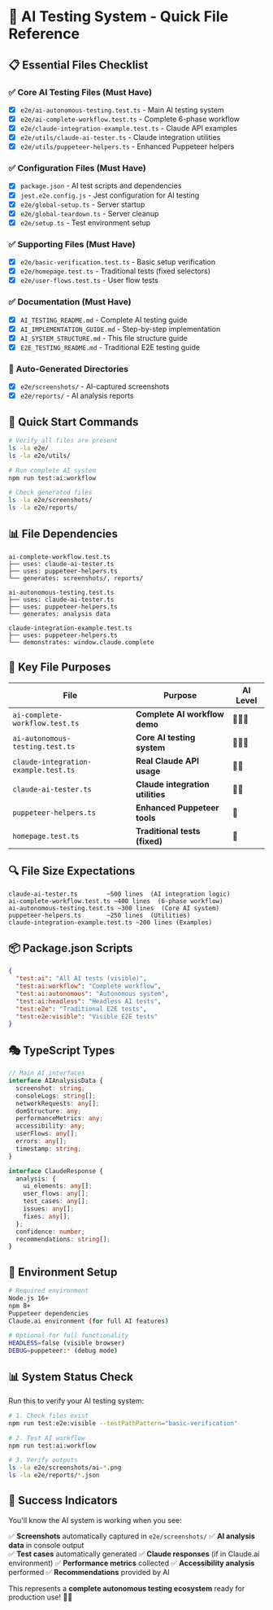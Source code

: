 # 🎯 AI Testing System - Quick File Reference

## 📋 Essential Files Checklist

### ✅ **Core AI Testing Files** (Must Have)
- [x] `e2e/ai-autonomous-testing.test.ts` - Main AI testing system
- [x] `e2e/ai-complete-workflow.test.ts` - Complete 6-phase workflow  
- [x] `e2e/claude-integration-example.test.ts` - Claude API examples
- [x] `e2e/utils/claude-ai-tester.ts` - Claude integration utilities
- [x] `e2e/utils/puppeteer-helpers.ts` - Enhanced Puppeteer helpers

### ✅ **Configuration Files** (Must Have)
- [x] `package.json` - AI test scripts and dependencies
- [x] `jest.e2e.config.js` - Jest configuration for AI testing
- [x] `e2e/global-setup.ts` - Server startup
- [x] `e2e/global-teardown.ts` - Server cleanup
- [x] `e2e/setup.ts` - Test environment setup

### ✅ **Supporting Files** (Must Have)
- [x] `e2e/basic-verification.test.ts` - Basic setup verification
- [x] `e2e/homepage.test.ts` - Traditional tests (fixed selectors)
- [x] `e2e/user-flows.test.ts` - User flow tests

### ✅ **Documentation** (Must Have)
- [x] `AI_TESTING_README.md` - Complete AI testing guide
- [x] `AI_IMPLEMENTATION_GUIDE.md` - Step-by-step implementation
- [x] `AI_SYSTEM_STRUCTURE.md` - This file structure guide
- [x] `E2E_TESTING_README.md` - Traditional E2E testing guide

### 📁 **Auto-Generated Directories**
- [x] `e2e/screenshots/` - AI-captured screenshots
- [x] `e2e/reports/` - AI analysis reports

## 🚀 **Quick Start Commands**

```bash
# Verify all files are present
ls -la e2e/
ls -la e2e/utils/

# Run complete AI system
npm run test:ai:workflow

# Check generated files
ls -la e2e/screenshots/
ls -la e2e/reports/
```

## 📊 **File Dependencies**

```
ai-complete-workflow.test.ts
├── uses: claude-ai-tester.ts
├── uses: puppeteer-helpers.ts
└── generates: screenshots/, reports/

ai-autonomous-testing.test.ts  
├── uses: claude-ai-tester.ts
├── uses: puppeteer-helpers.ts
└── generates: analysis data

claude-integration-example.test.ts
├── uses: puppeteer-helpers.ts
└── demonstrates: window.claude.complete
```

## 🎯 **Key File Purposes**

| File | Purpose | AI Level |
|------|---------|----------|
| `ai-complete-workflow.test.ts` | **Complete AI workflow demo** | 🤖🤖🤖 |
| `ai-autonomous-testing.test.ts` | **Core AI testing system** | 🤖🤖🤖 |
| `claude-integration-example.test.ts` | **Real Claude API usage** | 🤖🤖 |
| `claude-ai-tester.ts` | **Claude integration utilities** | 🤖🤖 |
| `puppeteer-helpers.ts` | **Enhanced Puppeteer tools** | 🤖 |
| `homepage.test.ts` | **Traditional tests (fixed)** | 👤 |

## 🔍 **File Size Expectations**

```
claude-ai-tester.ts        ~500 lines  (AI integration logic)
ai-complete-workflow.test.ts ~400 lines  (6-phase workflow)
ai-autonomous-testing.test.ts ~300 lines  (Core AI system)
puppeteer-helpers.ts       ~250 lines  (Utilities)
claude-integration-example.test.ts ~200 lines (Examples)
```

## 📦 **Package.json Scripts**

```json
{
  "test:ai": "All AI tests (visible)",
  "test:ai:workflow": "Complete workflow", 
  "test:ai:autonomous": "Autonomous system",
  "test:ai:headless": "Headless AI tests",
  "test:e2e": "Traditional E2E tests",
  "test:e2e:visible": "Visible E2E tests"
}
```

## 🎭 **TypeScript Types**

```typescript
// Main AI interfaces
interface AIAnalysisData {
  screenshot: string;
  consoleLogs: string[];
  networkRequests: any[];
  domStructure: any;
  performanceMetrics: any;
  accessibility: any;
  userFlows: any[];
  errors: any[];
  timestamp: string;
}

interface ClaudeResponse {
  analysis: {
    ui_elements: any[];
    user_flows: any[];
    test_cases: any[];
    issues: any[];
    fixes: any[];
  };
  confidence: number;
  recommendations: string[];
}
```

## 🔧 **Environment Setup**

```bash
# Required environment
Node.js 16+
npm 8+
Puppeteer dependencies
Claude.ai environment (for full AI features)

# Optional for full functionality
HEADLESS=false (visible browser)
DEBUG=puppeteer:* (debug mode)
```

## 📊 **System Status Check**

Run this to verify your AI testing system:

```bash
# 1. Check files exist
npm run test:e2e:visible --testPathPattern="basic-verification"

# 2. Test AI workflow  
npm run test:ai:workflow

# 3. Verify outputs
ls -la e2e/screenshots/ai-*.png
ls -la e2e/reports/*.json
```

## 🎯 **Success Indicators**

You'll know the AI system is working when you see:

✅ **Screenshots** automatically captured in `e2e/screenshots/`
✅ **AI analysis data** in console output  
✅ **Test cases** automatically generated
✅ **Claude responses** (if in Claude.ai environment)
✅ **Performance metrics** collected
✅ **Accessibility analysis** performed
✅ **Recommendations** provided by AI

This represents a **complete autonomous testing ecosystem** ready for production use! 🤖✨
